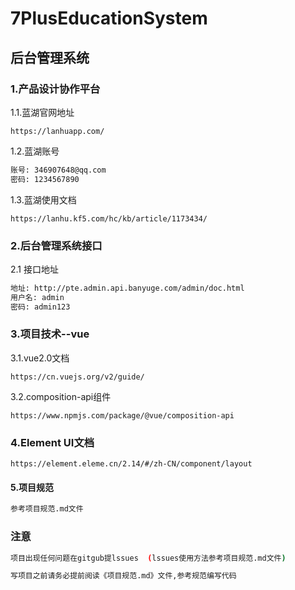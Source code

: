 # 7PlusEducationSystem

## 后台管理系统

### 1.产品设计协作平台

1.1.蓝湖官网地址

```http
https://lanhuapp.com/
```

1.2.蓝湖账号

```bash
账号: 346907648@qq.com
密码: 1234567890
```

1.3.蓝湖使用文档

```http
https://lanhu.kf5.com/hc/kb/article/1173434/
```

### 2.后台管理系统接口

2.1 接口地址

```bash
地址: http://pte.admin.api.banyuge.com/admin/doc.html
用户名: admin
密码: admin123
```

### 3.项目技术--vue

3.1.vue2.0文档

```http
https://cn.vuejs.org/v2/guide/
```

3.2.composition-api组件

```http
https://www.npmjs.com/package/@vue/composition-api
```

### 4.Element UI文档

```http
https://element.eleme.cn/2.14/#/zh-CN/component/layout
```

#### 5.项目规范

```bash
参考项目规范.md文件
```

### 注意

```bash
项目出现任何问题在gitgub提lssues  (lssues使用方法参考项目规范.md文件)

写项目之前请务必提前阅读《项目规范.md》文件,参考规范编写代码
```
